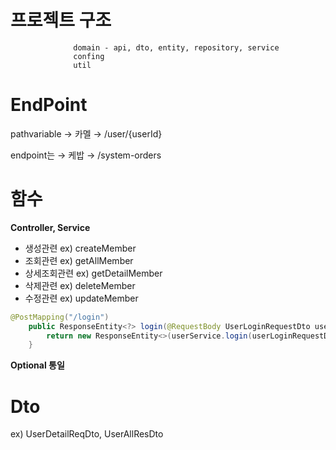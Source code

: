 # 프로젝트 구조

                  domain - api, dto, entity, repository, service
                  confing
                  util

# EndPoint

pathvariable → 카멜 → /user/{userId}

endpoint는 → 케밥 → /system-orders

# **함수**

**Controller, Service**

- 생성관련 ex) createMember
- 조회관련 ex) getAllMember
- 상세조회관련 ex) getDetailMember
- 삭제관련 ex) deleteMember
- 수정관련 ex) updateMember

```java
@PostMapping("/login")
    public ResponseEntity<?> login(@RequestBody UserLoginRequestDto userLoginRequestDto) {
        return new ResponseEntity<>(userService.login(userLoginRequestDto), HttpStatus.OK);
    }
```

**Optional 통일**

# **Dto**

ex) UserDetailReqDto, UserAllResDto

#
